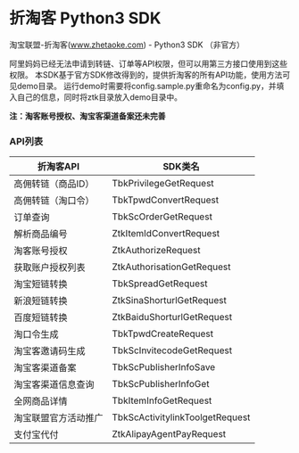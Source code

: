 # 折淘客 Python3 SDK
淘宝联盟-折淘客(www.zhetaoke.com) - Python3 SDK （非官方）

阿里妈妈已经无法申请到转链、订单等API权限，但可以用第三方接口使用到这些权限。
本SDK基于官方SDK修改得到的，提供折淘客的所有API功能，使用方法可见demo目录。
运行demo时需要将config.sample.py重命名为config.py，并填入自己的信息，同时将ztk目录放入demo目录中。

**注：淘客账号授权、淘宝客渠道备案还未完善**

### API列表

| 折淘客API | SDK类名 |
| ------ | ------------ |
| 高佣转链（商品ID）| TbkPrivilegeGetRequest |
| 高佣转链（淘口令）| TbkTpwdConvertRequest |
| 订单查询 | TbkScOrderGetRequest |
| 解析商品编号 | ZtkItemIdConvertRequest |
| 淘客账号授权 | ZtkAuthorizeRequest |
| 获取账户授权列表 | ZtkAuthorisationGetRequest |
| 淘宝短链转换 | TbkSpreadGetRequest |
| 新浪短链转换 | ZtkSinaShorturlGetRequest |
| 百度短链转换 | ZtkBaiduShorturlGetRequest |
| 淘口令生成 | TbkTpwdCreateRequest |
| 淘宝客邀请码生成 | TbkScInvitecodeGetRequest |
| 淘宝客渠道备案 | TbkScPublisherInfoSave |
| 淘宝客渠道信息查询 | TbkScPublisherInfoGet |
| 全网商品详情 | TbkItemInfoGetRequest |
| 淘宝联盟官方活动推广 | TbkScActivitylinkToolgetRequest |
| 支付宝代付 | ZtkAlipayAgentPayRequest |
